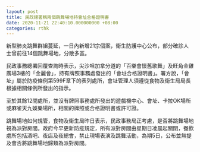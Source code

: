 ```yaml
---
layout: post
title: 民政總署稱兩個跳舞場地持會址合格證明書
date: 2020-11-21 22:40:10.000000000 +08:00
categories: rthk
---
```


新型肺炎跳舞群組蔓延，一日內新增21宗個案，衞生防護中心公布，部分確診人士曾前往14個跳舞場地，分散多區。

民政事務總署回覆查詢時表示，尖沙咀加拿分道的「百樂會懷舊歌舞」及旺角金雞廣場3樓的「金麗會」，持有牌照事務處發出的「會址合格證明書」。署方說，「會址」屬於防疫條例第599F章下的表列處所，會址管理人須遵從食物及衞生局局長根據相關條例所發出的指示。

至於其餘12間處所，並沒有牌照事務處所發出的遊戲機中心、會址、卡拉OK場所或麻雀天九娛樂場所，相關的牌照或合格證明書或許可證。

跳舞場地如何規管，食物及衞生局昨日表示，民政事務局正考慮，是否將跳舞場地視為派對房間。政府今早更新防疫規定，所有派對房間由星期日凌晨起關閉，餐飲處所包括酒吧、夜店及夜總會，禁止現場表演及跳舞活動，為期5日，公布並無提及會否將跳舞場地歸類為派對房間。
